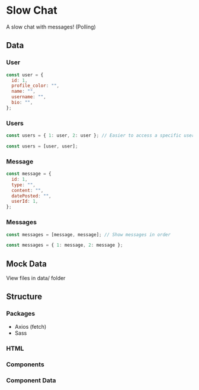 # Slow Chat

A slow chat with messages! (Polling)

## Data

### User

```jsx
const user = {
  id: 1,
  profile_color: "",
  name: "",
  username: "",
  bio: "",
};
```

### Users

```jsx
const users = { 1: user, 2: user }; // Easier to access a specific user

const users = [user, user];
```

### Message

```jsx
const message = {
  id: 1,
  type: "",
  content: "",
  datePosted: "",
  userId: 1,
};
```

### Messages

```jsx
const messages = [message, message]; // Show messages in order

const messages = { 1: message, 2: message };
```

## Mock Data

View files in data/ folder

## Structure

### Packages

- Axios (fetch)
- Sass

### HTML

### Components

### Component Data
